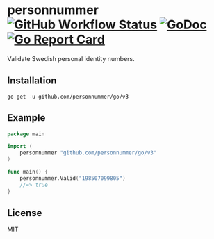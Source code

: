 # personnummer [![GitHub Workflow Status](https://img.shields.io/github/actions/workflow/status/personnummer/go/go.yml?branch=master)](https://github.com/personnummer/go/actions) [![GoDoc](https://godoc.org/github.com/personnummer/go?status.svg)](https://pkg.go.dev/github.com/personnummer/go/v3) [![Go Report Card](https://goreportcard.com/badge/github.com/personnummer/go)](https://goreportcard.com/report/github.com/personnummer/go)

Validate Swedish personal identity numbers.

## Installation

```
go get -u github.com/personnummer/go/v3
```

## Example

```go
package main

import (
	personnummer "github.com/personnummer/go/v3"
)

func main() {
	personnummer.Valid("198507099805")
	//=> true
}
```

## License

MIT
